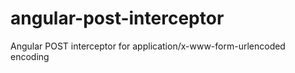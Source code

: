 angular-post-interceptor
========================

Angular POST interceptor for application/x-www-form-urlencoded encoding
